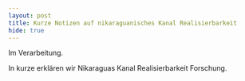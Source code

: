 ```yaml
---
layout: post
title: Kurze Notizen auf nikaraguanisches Kanal Realisierbarkeit
hide: true
---
```


Im Verarbeitung.

In kurze erklären wir Nikaraguas Kanal Realisierbarkeit Forschung.
